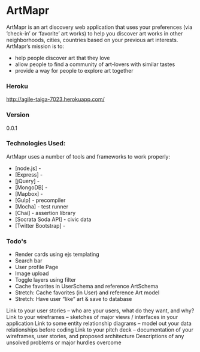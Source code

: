 # ArtMapr

ArtMapr is an art discovery web application that uses your preferences (via ‘check-in’ or ‘favorite’ art works) to help you discover art works in other neighborhoods, cities, countries based on your previous art interests. ArtMapr’s mission is to:

  - help people discover art that they love
  - allow people to find a community of art-lovers with similar tastes
  - provide a way for people to explore art together

### Heroku

http://agile-taiga-7023.herokuapp.com/

### Version
0.0.1

### Technologies Used:

ArtMapr uses a number of tools and frameworks to work properly:

* [node.js] -
* [Express] -
* [jQuery] -
* [MongoDB] -
* [Mapbox] -
* [Gulp] - precompiler
* [Mocha] - test runner
* [Chai] - assertion library
* [Socrata Soda API] - civic data
* [Twitter Bootstrap] -

### Todo's

* Render cards using ejs templating
* Search bar
* User profile Page
* Image upload
* Toggle layers using filter
* Cache favorites in UserSchema and reference ArtSchema
* Stretch: Cache favorites (in User) and reference Art model
* Stretch: Have user “like” art & save to database

Link to your user stories – who are your users, what do they want, and why?
Link to your wireframes – sketches of major views / interfaces in your application
Link to some entity relationship diagrams – model out your data relationships before coding
Link to your pitch deck – documentation of your wireframes, user stories, and proposed architecture
Descriptions of any unsolved problems or major hurdles overcome
